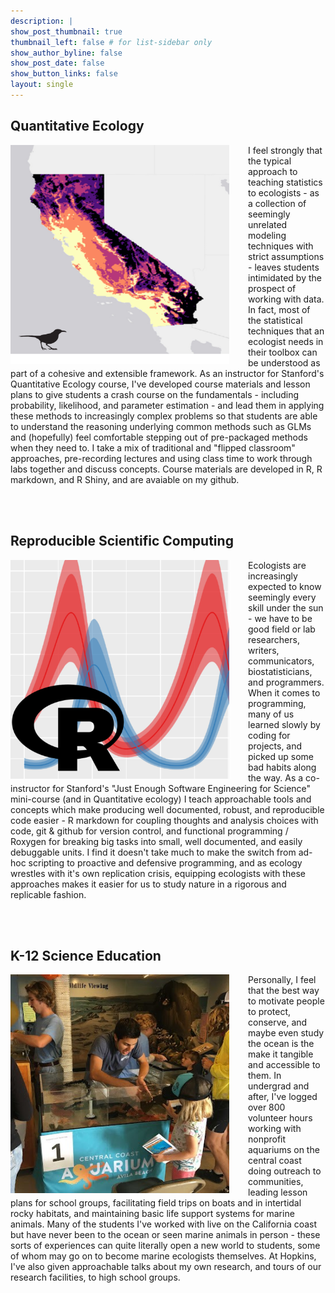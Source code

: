 ```yaml
---
description: |
show_post_thumbnail: true
thumbnail_left: false # for list-sidebar only
show_author_byline: false
show_post_date: false
show_button_links: false
layout: single
---
```



<html>
<head>
<style>
img {
  float: left;
}
</style>
</head>
<body>

<h2>Quantitative Ecology</h2>


<p><img src="thrasher.PNG" alt="A species range map" style="width:350px;height:350px;margin-right:30px;">
I feel strongly that the typical approach to teaching statistics to ecologists - as a collection of seemingly unrelated modeling techniques with strict assumptions - leaves students intimidated by the prospect of working with data. In fact, most of the statistical techniques that an ecologist needs in their toolbox can be understood as part of a cohesive and extensible framework. As an instructor for Stanford's Quantitative Ecology course, I've developed course materials and lesson plans to give students a crash course on the fundamentals - including probability, likelihood, and parameter estimation - and lead them in applying these methods to increasingly complex problems so that students are able to understand the reasoning underlying common methods such as GLMs and (hopefully) feel comfortable stepping out of pre-packaged methods when they need to. I take a mix of traditional and "flipped classroom" approaches, pre-recording lectures and using class time to work through labs together and discuss concepts. Course materials are developed in R, R markdown, and R Shiny, and are avaiable on my github.</p>

<br><br>


<h2>Reproducible Scientific Computing</h2>


<p><img src="R-lotkavolterra.png" alt="Pineapple" style="width:350px;height:350px;margin-right:30px;">
Ecologists are increasingly expected to know seemingly every skill under the sun - we have to be good field or lab researchers, writers, communicators, biostatisticians, and programmers. When it comes to programming, many of us learned slowly by coding for projects, and picked up some bad habits along the way. As a co-instructor for Stanford's "Just Enough Software Engineering for Science" mini-course (and in Quantitative ecology) I teach approachable tools and concepts which make producing well documented, robust, and reproducible code easier - R markdown for coupling thoughts and analysis choices with code, git & github for version control, and functional programming / Roxygen for breaking big tasks into small, well documented, and easily debuggable units. I find it doesn't take much to make the switch from ad-hoc scripting to proactive and defensive programming, and as ecology wrestles with it's own replication crisis, equipping ecologists with these approaches makes it easier for us to study nature in a rigorous and replicable fashion.
</p>



<br><br>

<h2>K-12 Science Education</h2>


<p><img src="aquarium_outreach.jpg" alt="community outreach" style="width:350px;height:350px;margin-right:30px;">
Personally, I feel that the best way to motivate people to protect, conserve, and maybe even study the ocean is the make it tangible and accessible to them. In undergrad and after, I've logged over 800 volunteer hours working with nonprofit aquariums on the central coast doing outreach to communities, leading lesson plans for school groups, facilitating field trips on boats and in intertidal rocky habitats, and maintaining basic life support systems for marine animals. Many of the students I've worked with live on the California coast but have never been to the ocean or seen marine animals in person - these sorts of experiences can quite literally open a new world to students, some of whom may go on to become marine ecologists themselves. At Hopkins, I've also given approachable talks about my own research, and tours of our research facilities, to high school groups.
</p>


</body>
</html>
